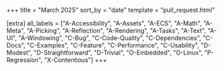 +++
title = "March 2025"
sort_by = "date"
template = "pull_request.html"

[extra]
all_labels = ["A-Accessibility", "A-Assets", "A-ECS", "A-Math", "A-Meta", "A-Picking", "A-Reflection", "A-Rendering", "A-Tasks", "A-Text", "A-UI", "A-Windowing", "C-Bug", "C-Code-Quality", "C-Dependencies", "C-Docs", "C-Examples", "C-Feature", "C-Performance", "C-Usability", "D-Modest", "D-Straightforward", "D-Trivial", "O-Embedded", "O-Linux", "P-Regression", "X-Contentious"]
+++
